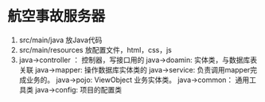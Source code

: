 # 航空事故服务器

1. src/main/java 放Java代码
2. src/main/resources 放配置文件，html，css，js
2. java->controller ： 控制器，写接口用的
   java->doamin: 实体类，与数据库表关联
   java->mapper: 操作数据库实体类的
   java->service: 负责调用mapper完成业务的。
   java->pojo: ViewObject 业务实体类。
   java->common： 通用工具类
   java->config: 项目的配置类